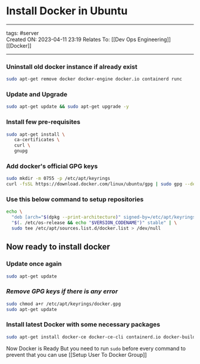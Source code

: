 # Install Docker in Ubuntu
---
tags: #server  
Created ON: 2023-04-11 23:19
Relates To: [[Dev Ops Engineering]] [[Docker]]

---

### Uninstall old docker instance if already exist
```bash
sudo apt-get remove docker docker-engine docker.io containerd runc
```

### Update and Upgrade
```bash
sudo apt-get update && sudo apt-get upgrade -y
```

### Install few pre-requisites
```bash
sudo apt-get install \
   ca-certificates \
   curl \
   gnupg
```

### Add docker's official GPG keys
```bash
sudo mkdir -m 0755 -p /etc/apt/keyrings
curl -fsSL https://download.docker.com/linux/ubuntu/gpg | sudo gpg --dearmor -o /etc/apt/keyrings/docker.gpg
```

### Use this below command to setup repositories
```bash
echo \
  "deb [arch="$(dpkg --print-architecture)" signed-by=/etc/apt/keyrings/docker.gpg] https://download.docker.com/linux/ubuntu \
  "$(. /etc/os-release && echo "$VERSION_CODENAME")" stable" | \
  sudo tee /etc/apt/sources.list.d/docker.list > /dev/null
```

## Now ready to install docker

### Update once again
```bash
sudo apt-get update
```

### *Remove GPG keys if there is any error*
```bash
sudo chmod a+r /etc/apt/keyrings/docker.gpg
sudo apt-get update
```

### Install latest Docker with some necessary packages
```bash
sudo apt-get install docker-ce docker-ce-cli containerd.io docker-buildx-plugin docker-compose-plugin
```

Now Docker is Ready But you need to run `sudo` before every command to prevent that you can use [[Setup User To Docker Group]] 
